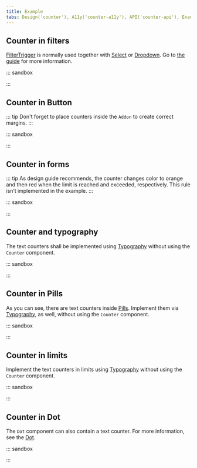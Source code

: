 ```yaml
---
title: Example
tabs: Design('counter'), A11y('counter-a11y'), API('counter-api'), Example('counter-code'), Changelog('counter-changelog')
---
```


## Counter in filters
[FilterTrigger](/components/filter-trigger/) is normally used together with [Select](/components/select/) or [Dropdown](/components/dropdown/). Go to [the guide](/components/filter-trigger/) for more information.

::: sandbox

<script lang="tsx">
import React from 'react';
import Counter, { AnimatedNumber } from '@semcore/ui/counter';
import { FilterTrigger } from '@semcore/ui/base-trigger';

const Demo = () => (
  <FilterTrigger>
    <FilterTrigger.Text>Link to website</FilterTrigger.Text>
    <FilterTrigger.Addon>
      <Counter theme='light-blue'>
        <AnimatedNumber value={500} delay={1000} formatValue={(x) => Math.round(x).toString()} />
      </Counter>
    </FilterTrigger.Addon>
  </FilterTrigger>
);
</script>

:::

## Counter in Button

::: tip
Don't forget to place counters inside the `Addon` to create correct margins.
:::

::: sandbox

<script lang="tsx">
import React from 'react';
import Counter from '@semcore/ui/counter';
import Button from '@semcore/ui/button';
import SettingsM from '@semcore/ui/icon/Settings/m';

const Demo = () => (
  <>
    <Button mr={4}>
      <Button.Addon>
        <SettingsM />
      </Button.Addon>
      <Button.Text>Manage columns</Button.Text>
      <Button.Addon>
        <Counter>23</Counter>
      </Button.Addon>
    </Button>
    <Button use='primary'>
      <Button.Addon>
        <SettingsM />
      </Button.Addon>
      <Button.Text>Manage columns</Button.Text>
      <Button.Addon>
        <Counter theme='white'>23</Counter>
      </Button.Addon>
    </Button>
  </>
);
</script>

:::

## Counter in forms

::: tip
As design guide recommends, the counter changes color to orange and then red when the limit is reached and exceeded, respectively. This rule isn’t implemented in the example.
:::

::: sandbox

<script lang="tsx">
import React from 'react';
import { Flex } from '@semcore/ui/flex-box';
import { Text } from '@semcore/ui/typography';
import Textarea from '@semcore/ui/textarea';
import Counter from '@semcore/ui/counter';
import { ScreenReaderOnly } from '@semcore/ui/utils/ScreenReaderOnly';

const Demo = () => (
  <Flex direction='column' w={350}>
    <Flex mb={2} justifyContent='space-between'>
      <Text size={200} tag='label' htmlFor='limited-text-field'>
        Label <ScreenReaderOnly>characters limit</ScreenReaderOnly>
        <Counter ml={1}>
          {0}
          <ScreenReaderOnly>characters</ScreenReaderOnly>
          <span aria-hidden='true'>/</span>
          <ScreenReaderOnly>of</ScreenReaderOnly>
          {150}
          <ScreenReaderOnly>maximum</ScreenReaderOnly>
        </Counter>
      </Text>
      <Text size={200} color='gray70' id='limited-text-field'>
        optional
      </Text>
    </Flex>
    <Textarea placeholder='Placeholder' />
  </Flex>
);
</script>

:::

## Counter and typography

The text counters shall be implemented using [Typography](/style/typography) without using the `Counter` component.

::: sandbox

<script lang="tsx">
import React from 'react';
import { Text } from '@semcore/ui/typography';

const Demo = () => (
  <>
    <Text size={300}>
      Lorem ipsum <Text color='gray60'>12,457</Text>
    </Text>
    <br />
    <Text size={300}>
      Dolor sit amet: <Text color='gray60'>149</Text>
    </Text>
  </>
);
</script>

:::

## Counter in Pills

As you can see, there are text counters inside [Pills](/components/pills/). Implement them via [Typography](/style/typography), as well, without using the `Counter` component.

::: sandbox

<script lang="tsx">
import React from 'react';
import Pills from '@semcore/ui/pills';
import { Text } from '@semcore/ui/typography';

const Demo = () => (
  <Pills defaultValue='all'>
    <Pills.Item value='all'>
      <Pills.Item.Text>All</Pills.Item.Text>
      <Pills.Item.Addon>
        <Text color='gray60'>1,259</Text>
      </Pills.Item.Addon>
    </Pills.Item>
    <Pills.Item value='follow'>
      <Pills.Item.Text>Follow</Pills.Item.Text>
      <Pills.Item.Addon>
        <Text color='gray60'>557</Text>
      </Pills.Item.Addon>
    </Pills.Item>
    <Pills.Item value='not-follow'>
      <Pills.Item.Text>Not Follow</Pills.Item.Text>
      <Pills.Item.Addon>
        <Text color='gray60'>736</Text>
      </Pills.Item.Addon>
    </Pills.Item>
  </Pills>
);
</script>

:::

## Counter in limits

Implement the text counters in limits using [Typography](/style/typography) without using the `Counter` component.

::: sandbox

<script lang="tsx">
import React from 'react';
import { Text } from '@semcore/ui/typography';
import { Flex } from '@semcore/ui/flex-box';
import ProgressBar from '@semcore/ui/progress-bar';
import WarningM from '@semcore/ui/icon/Warning/m';

const Demo = () => (
  <Flex direction='column' w={350}>
    <Flex mb={1} justifyContent='space-between'>
      <Text size={100}>SEO Ideas Units</Text>
      <Flex alignItems='center'>
        <WarningM color='orange' />
        <Text size={100} ml={1} bold>
          10<Text color='gray60'>/10</Text>
        </Text>
      </Flex>
    </Flex>
    <ProgressBar theme='orange' size='s' />
  </Flex>
);
</script>

:::

## Counter in Dot

The `Dot` component can also contain a text counter. For more information, see the [Dot](/components/dot/).

::: sandbox

<script lang="tsx">
import React from 'react';
import Button from '@semcore/ui/button';
import NotificationM from '@semcore/ui/icon/Notification/m';
import Dot from '@semcore/ui/dot';
import { AnimatedNumber } from '@semcore/ui/counter';

const Demo = () => (
  <Button aria-label='Open notifications'>
    <Button.Addon>
      <NotificationM />
      <Dot up aria-labelledby='notifications-counter'>
        <AnimatedNumber
          id='notifications-counter'
          aria-label='You have 18 unread notifications'
          initValue={10}
          value={18}
          duration={1000}
          delay={500}
          formatValue={(x) => Math.round(x).toString()}
        />
      </Dot>
    </Button.Addon>
  </Button>
);
</script>

:::
